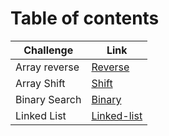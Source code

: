 # Table of contents

|Challenge|Link|
|---------|----|
|Array reverse|[Reverse](python/code_challenges/array_reverse/README.md)|
|Array Shift|[Shift](python/code_challenges/array_shift/README.md)|
|Binary Search|[Binary](python/code_challenges/array_binary_search/README.md)|
|Linked List|[Linked-list](python/Data_Structures/linked_list/linked_list.py)|
